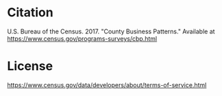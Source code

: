 # Citation
U.S. Bureau of the Census. 2017. "County Business Patterns." Available at https://www.census.gov/programs-surveys/cbp.html

# License
https://www.census.gov/data/developers/about/terms-of-service.html